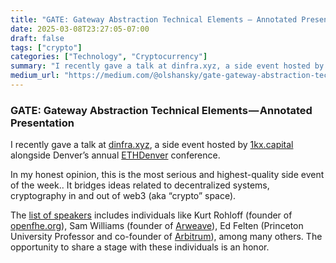 ```yaml
---
title: "GATE: Gateway Abstraction Technical Elements — Annotated Presentation"
date: 2025-03-08T23:27:05-07:00
draft: false
tags: ["crypto"]
categories: ["Technology", "Cryptocurrency"]
summary: "I recently gave a talk at dinfra.xyz, a side event hosted by 1kx.capital alongside Denver's annual ETHDenver conference."
medium_url: "https://medium.com/@olshansky/gate-gateway-abstraction-technical-elements-annotated-presentation-2c1ee2e27373"
---
```


### **GATE**: Gateway Abstraction Technical Elements — Annotated Presentation

I recently gave a talk at [dinfra.xyz](https://dinfra.xyz/), a side event hosted by [1kx.capital](https://1kx.capital/) alongside Denver’s annual [ETHDenver](https://www.ethdenver.com/) conference.

In my honest opinion, this is the most serious and highest-quality side event of the week.. It bridges ideas related to decentralized systems, cryptography in and out of web3 (aka “crypto” space).

The [list of speakers](https://dinfra.xyz/) includes individuals like Kurt Rohloff (founder of [openfhe.org](https://openfhe.org/)), Sam Williams (founder of [Arweave](https://arweave.org/)), Ed Felten (Princeton University Professor and co-founder of [Arbitrum](https://arbitrum.io/)), among many others. The opportunity to share a stage with these individuals is an honor.
